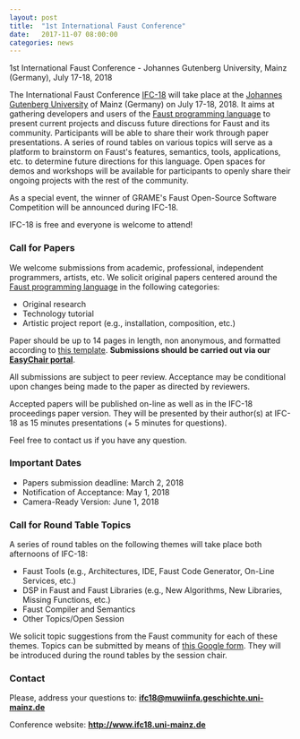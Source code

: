 ```yaml
---
layout: post
title:  "1st International Faust Conference"
date:   2017-11-07 08:00:00
categories: news
---
```


1st International Faust Conference - Johannes Gutenberg University, Mainz (Germany), July 17-18, 2018

The International Faust Conference [IFC-18](http://www.ifc18.uni-mainz.de) will take place at the [Johannes Gutenberg University](http://www.uni-mainz.de) of Mainz (Germany) on July 17-18, 2018. It aims at gathering developers and users of the [Faust programming language](http://faust.grame.fr) to present current projects and discuss future directions for Faust and its community.
Participants will be able to share their work through paper presentations. A series of round tables on various topics will serve as a platform to brainstorm on Faust's features, semantics, tools, applications, etc. to determine future directions for this language. Open spaces for demos and workshops will be available for participants to openly share their ongoing projects with the rest of the community.

As a special event, the winner of GRAME's Faust Open-Source Software Competition will be announced during IFC-18.

IFC-18 is free and everyone is welcome to attend!

### Call for Papers ###

We welcome submissions from academic, professional, independent programmers, artists, etc. We solicit original papers centered around the [Faust programming language](http://faust.grame.fr) in the following categories:

- Original research
- Technology tutorial
- Artistic project report (e.g., installation, composition, etc.)

Paper should be up to 14 pages in length, non anonymous, and formatted according to [this template](http://www.ifc18.uni-mainz.de/misc/IFC-18-templates.zip). **Submissions should be carried out via our [EasyChair portal](https://easychair.org/conferences/?conf=ifc18)**.

All submissions are subject to peer review. Acceptance may be conditional upon changes being made to the paper as directed by reviewers.

Accepted papers will be published on-line as well as in the IFC-18 proceedings paper version. They will be presented by their author(s) at IFC-18 as 15 minutes presentations (+ 5 minutes for questions).

Feel free to contact us if you have any question.

### Important Dates ###

- Papers submission deadline: March 2, 2018
- Notification of Acceptance: May 1, 2018
- Camera-Ready Version: June 1, 2018

### Call for Round Table Topics ###

A series of round tables on the following themes will take place both afternoons of IFC-18:

- Faust Tools (e.g., Architectures, IDE, Faust Code Generator, On-Line Services, etc.)
- DSP in Faust and Faust Libraries (e.g., New Algorithms, New Libraries, Missing Functions, etc.)
- Faust Compiler and Semantics
- Other Topics/Open Session

We solicit topic suggestions from the Faust community for each of these themes. Topics can be submitted by means of [this Google form](https://goo.gl/forms/0fBYxk28jlRdtqRM2). They will be introduced during the round tables by the session chair.

### Contact ###

Please, address your questions to: **ifc18@muwiinfa.geschichte.uni-mainz.de**

Conference website: **http://www.ifc18.uni-mainz.de**

